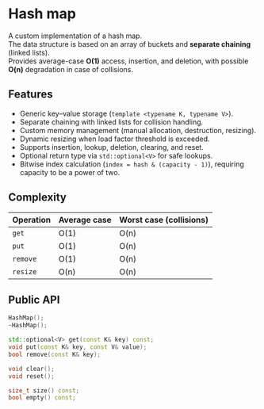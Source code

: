 # Hash map

A custom implementation of a hash map.  
The data structure is based on an array of buckets and **separate chaining** (linked lists).  
Provides average-case **O(1)** access, insertion, and deletion, with possible **O(n)** degradation in case of collisions.

## Features
- Generic key–value storage (`template <typename K, typename V>`).  
- Separate chaining with linked lists for collision handling.  
- Custom memory management (manual allocation, destruction, resizing).  
- Dynamic resizing when load factor threshold is exceeded.  
- Supports insertion, lookup, deletion, clearing, and reset.  
- Optional return type via `std::optional<V>` for safe lookups.
- Bitwise index calculation (`index = hash & (capacity - 1)`), requiring capacity to be a power of two.  

## Complexity
| Operation | Average case | Worst case (collisions) |
|-----------|--------------|--------------------------|
| `get`     | O(1)         | O(n) |
| `put`     | O(1)         | O(n) |
| `remove`  | O(1)         | O(n) |
| `resize`  | O(n)         | O(n) |

## Public API

```cpp
HashMap();
~HashMap();

std::optional<V> get(const K& key) const;
void put(const K& key, const V& value);
bool remove(const K& key);

void clear();
void reset();

size_t size() const;
bool empty() const;
